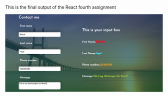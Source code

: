 This is the final output of the React fourth assignment

![screenshot React task4](/4_task/public/React_4_task.png)
